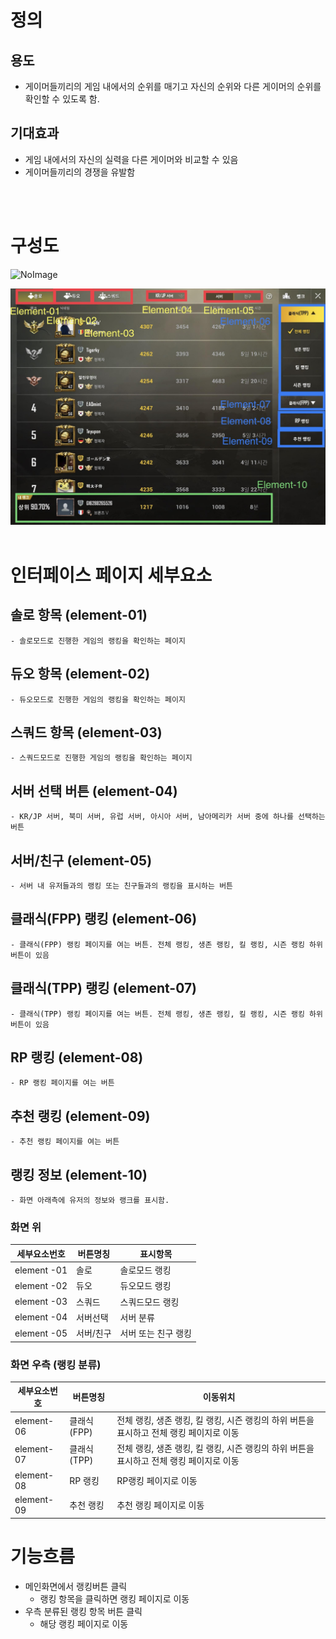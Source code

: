 # 정의
  ## 용도
  - 게이머들끼리의 게임 내에서의 순위를 매기고 자신의 순위와 다른 게이머의 순위를 확인할 수 있도록 함.
  
  ## 기대효과
  - 게임 내에서의 자신의 실력을 다른 게이머와 비교할 수 있음
  - 게이머들끼리의 경쟁을 유발함
<br>
<br>

# 구성도
![NoImage](./Raking001.jpg)

![NoImage](./Ranking002.jpg)
<br>
<br>

# 인터페이스 페이지 세부요소
  ## 솔로 항목 (element-01)
    - 솔로모드로 진행한 게임의 랭킹을 확인하는 페이지
  ## 듀오 항목 (element-02)
    - 듀오모드로 진행한 게임의 랭킹을 확인하는 페이지
  ## 스쿼드 항목 (element-03)
    - 스쿼드모드로 진행한 게임의 랭킹을 확인하는 페이지
  ## 서버 선택 버튼 (element-04)
    - KR/JP 서버, 북미 서버, 유럽 서버, 아시아 서버, 남아메리카 서버 중에 하나를 선택하는 버튼

 ## 서버/친구 (element-05)
    - 서버 내 유저들과의 랭킹 또는 친구들과의 랭킹을 표시하는 버튼
  
 
  ## 클래식(FPP) 랭킹 (element-06)
    - 클래식(FPP) 랭킹 페이지를 여는 버튼. 전체 랭킹, 생존 랭킹, 킬 랭킹, 시즌 랭킹 하위 버튼이 있음
    
  ## 클래식(TPP) 랭킹 (element-07)
    - 클래식(TPP) 랭킹 페이지를 여는 버튼. 전체 랭킹, 생존 랭킹, 킬 랭킹, 시즌 랭킹 하위 버튼이 있음
    
   
  ## RP 랭킹 (element-08)
    - RP 랭킹 페이지를 여는 버튼
  ## 추천 랭킹 (element-09)
    - 추천 랭킹 페이지를 여는 버튼
  ## 랭킹 정보 (element-10) 
    - 화면 아래측에 유저의 정보와 랭크를 표시함.

  ### 화면 위
  세부요소번호 | 버튼명칭 | 표시항목
  -------|------|------
  element -01 | 솔로 | 솔로모드 랭킹
  element -02 | 듀오 | 듀오모드 랭킹
  element -03 | 스쿼드 | 스쿼드모드 랭킹
  element -04 | 서버선택| 서버 분류
  element -05 | 서버/친구 | 서버 또는 친구 랭킹
  
  ### 화면 우측 (랭킹 분류)
  세부요소번호 | 버튼명칭 | 이동위치
  -------|------|-----
  element-06 | 클래식(FPP) | 전체 랭킹, 생존 랭킹, 킬 랭킹, 시즌 랭킹의 하위 버튼을 표시하고 전체 랭킹 페이지로 이동
  element-07 | 클래식(TPP) | 전체 랭킹, 생존 랭킹, 킬 랭킹, 시즌 랭킹의 하위 버튼을 표시하고 전체 랭킹 페이지로 이동
  element-08 | RP 랭킹 | RP랭킹 페이지로 이동
  element-09 | 추천 랭킹 | 추천 랭킹 페이지로 이동
  
  


# 기능흐름
  - 메인화면에서 랭킹버튼 클릭
    - 랭킹 항목을 클릭하면 랭킹 페이지로 이동
  - 우측 분류된 랭킹 항목 버튼 클릭
    - 해당 랭킹 페이지로 이동
    
